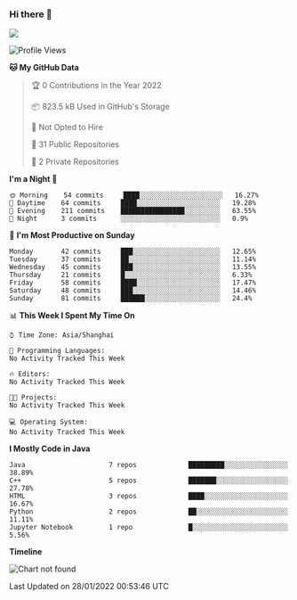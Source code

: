 ### Hi there 👋

<!--
**zhou-ning/zhou-ning** is a ✨ _special_ ✨ repository because its `README.md` (this file) appears on your GitHub profile.

Here are some ideas to get you started:

- 🔭 I’m currently working on ...
- 🌱 I’m currently learning ...
- 👯 I’m looking to collaborate on ...
- 🤔 I’m looking for help with ...
- 💬 Ask me about ...
- 📫 How to reach me: ...
- 😄 Pronouns: ...
- ⚡ Fun fact: ...
-->
![](https://github-readme-stats.vercel.app/api?username=zhou-ning)

<!--START_SECTION:waka-->
![Profile Views](http://img.shields.io/badge/Profile%20Views-0-blue)

**🐱 My GitHub Data** 

> 🏆 0 Contributions in the Year 2022
 > 
> 📦 823.5 kB Used in GitHub's Storage 
 > 
> 🚫 Not Opted to Hire
 > 
> 📜 31 Public Repositories 
 > 
> 🔑 2 Private Repositories  
 > 
**I'm a Night 🦉** 

```text
🌞 Morning    54 commits     ████░░░░░░░░░░░░░░░░░░░░░   16.27% 
🌆 Daytime    64 commits     ████░░░░░░░░░░░░░░░░░░░░░   19.28% 
🌃 Evening    211 commits    ████████████████░░░░░░░░░   63.55% 
🌙 Night      3 commits      ░░░░░░░░░░░░░░░░░░░░░░░░░   0.9%

```
📅 **I'm Most Productive on Sunday** 

```text
Monday       42 commits     ███░░░░░░░░░░░░░░░░░░░░░░   12.65% 
Tuesday      37 commits     ██░░░░░░░░░░░░░░░░░░░░░░░   11.14% 
Wednesday    45 commits     ███░░░░░░░░░░░░░░░░░░░░░░   13.55% 
Thursday     21 commits     █░░░░░░░░░░░░░░░░░░░░░░░░   6.33% 
Friday       58 commits     ████░░░░░░░░░░░░░░░░░░░░░   17.47% 
Saturday     48 commits     ███░░░░░░░░░░░░░░░░░░░░░░   14.46% 
Sunday       81 commits     ██████░░░░░░░░░░░░░░░░░░░   24.4%

```


📊 **This Week I Spent My Time On** 

```text
⌚︎ Time Zone: Asia/Shanghai

💬 Programming Languages: 
No Activity Tracked This Week

🔥 Editors: 
No Activity Tracked This Week

🐱‍💻 Projects: 
No Activity Tracked This Week

💻 Operating System: 
No Activity Tracked This Week

```

**I Mostly Code in Java** 

```text
Java                     7 repos             █████████░░░░░░░░░░░░░░░░   38.89% 
C++                      5 repos             ███████░░░░░░░░░░░░░░░░░░   27.78% 
HTML                     3 repos             ████░░░░░░░░░░░░░░░░░░░░░   16.67% 
Python                   2 repos             ██░░░░░░░░░░░░░░░░░░░░░░░   11.11% 
Jupyter Notebook         1 repo              █░░░░░░░░░░░░░░░░░░░░░░░░   5.56%

```


**Timeline**

![Chart not found](https://raw.githubusercontent.com/zhou-ning/zhou-ning/main/charts/bar_graph.png) 


 Last Updated on 28/01/2022 00:53:46 UTC
<!--END_SECTION:waka-->
